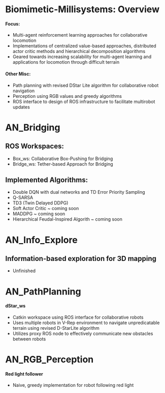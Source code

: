 # Biomimetic-Millisystems: Overview
  #### Focus: 
  - Multi-agent reinforcement learning approaches for collaborative locomotion
  - Implementations of centralized value-based approaches, distributed actor critic methods and hierarchical decomposition algorithms
  - Geared towards increasing scalability for multi-agent learning and applications for locomotion through difficult terrain
  #### Other Misc:
  - Path planning with revised DStar Lite algorithm for collaborative robot navigation
  - Perception using RGB values and greedy algorithms
  - ROS interface to design of ROS infrastructure to facilitate multirobot updates
  
# AN_Bridging
## ROS Workspaces:
  - Box_ws: Collaborative Box-Pushing for Bridging 
  - Bridge_ws: Tether-based Approach for Bridging
## Implemented Algorithms:
  - Double DQN with dual networks and TD Error Priority Sampling
  - Q-SARSA
  - TD3 (Twin Delayed DDPG)
  - Soft Actor Critic ~ coming soon
  - MADDPG ~ coming soon
  - Hierarchical Feudal-Inspired Algorith ~ coming soon

# AN_Info_Explore
## Information-based exploration for 3D mapping
  - Unfinished

# AN_PathPlanning
#### dStar_ws
  - Catkin workspace using ROS interface for collaborative robots
  - Uses multiple robots in V-Rep environment to navigate unpredicatable terrain using revised D-StarLite algorithm
  - Utilizes proxy ROS node to effectively communicate new obstacles between robots
 
# AN_RGB_Perception
#### Red light follower
  - Naive, greedy implementation for robot following red light
